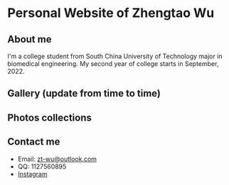 # Personal Website of Zhengtao Wu

## About me

I'm a college student from South China University of Technology major in biomedical engineering. My second year of college starts in September, 2022. 

## Gallery (update from time to time)


## Photos collections


## Contact me

  * Email: zt-wu@outlook.com
  * QQ: 1127560895
  * <a href="https://www.instagram.com/zhengtao_wu/">Instagram
